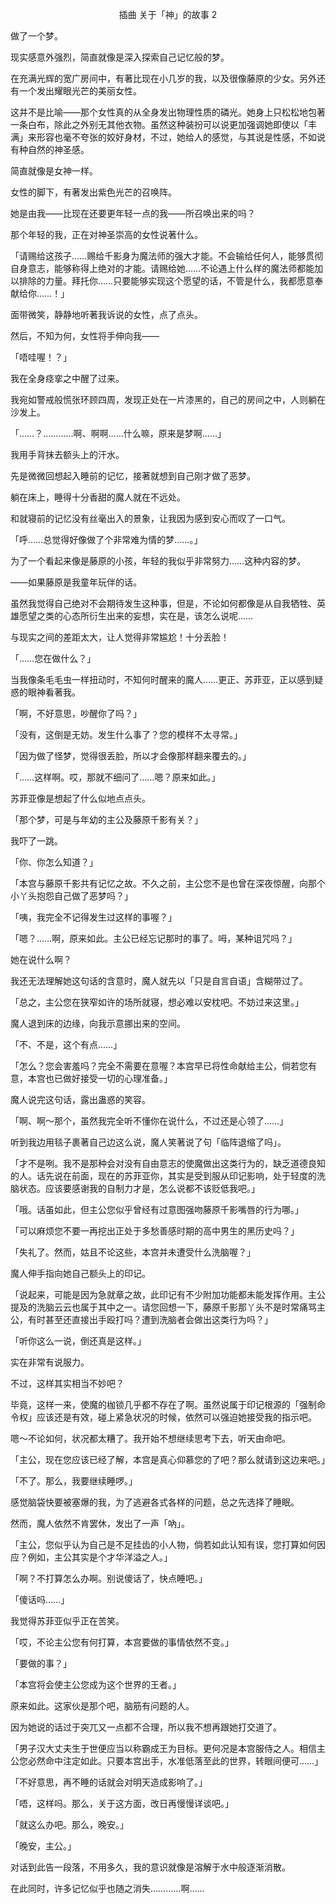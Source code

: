 <p align="center">插曲 关于「神」的故事 2</p>

做了一个梦。

现实感意外强烈，简直就像是深入探索自己记忆般的梦。

在充满光辉的宽广房间中，有著比现在小几岁的我，以及很像藤原的少女。另外还有一个发出耀眼光芒的美丽女性。

这并不是比喻——那个女性真的从全身发出物理性质的磷光。她身上只松松地包著一条白布，除此之外别无其他衣物。虽然这种装扮可以说更加强调她即使以「丰满」来形容也毫不夸张的姣好身材，不过，她给人的感觉，与其说是性感，不如说有种自然的神圣感。

简直就像是女神一样。

女性的脚下，有著发出紫色光芒的召唤阵。

她是由我——比现在还要更年轻一点的我——所召唤出来的吗？

那个年轻的我，正在对神圣崇高的女性说著什么。

「请赐给这孩子……赐给千影身为魔法师的强大才能。不会输给任何人，能够贯彻自身意志，能够称得上绝对的才能。请赐给她……不论遇上什么样的魔法师都能加以排除的力量。拜托你……只要能够实现这个愿望的话，不管是什么，我都愿意奉献给你……！」

面带微笑，静静地听著我诉说的女性，点了点头。

然后，不知为何，女性将手伸向我——

「唔哇喔！？」

我在全身痉挛之中醒了过来。

我宛如警戒般慌张环顾四周，发现正处在一片漆黑的，自己的房间之中，人则躺在沙发上。

「……？…………啊、啊啊……什么嘛，原来是梦啊……」

我用手背抹去额头上的汗水。

先是微微回想起入睡前的记忆，接著就想到自己刚才做了恶梦。

躺在床上，睡得十分香甜的魔人就在不远处。

和就寝前的记忆没有丝毫出入的景象，让我因为感到安心而叹了一口气。

「呼……总觉得好像做了个非常难为情的梦……。」

为了一个看起来像是藤原的小孩，年轻的我似乎非常努力……这种内容的梦。

——如果藤原是我童年玩伴的话。

虽然我觉得自己绝对不会期待发生这种事，但是，不论如何都像是从自我牺牲、英雄愿望之类的心态所衍生出来的妄想，实在是，该怎么说呢……

与现实之间的差距太大，让人觉得非常尴尬！十分丢脸！

「……您在做什么？」

当我像条毛毛虫一样扭动时，不知何时醒来的魔人……更正、苏菲亚，正以感到疑惑的眼神看著我。

「啊，不好意思，吵醒你了吗？」

「没有，这倒是无妨。发生什么事了？您的模样不太寻常。」

「因为做了怪梦，觉得很丢脸，所以才会像那样翻来覆去的。」

「……这样啊。哎，那就不细问了……嗯？原来如此。」

苏菲亚像是想起了什么似地点点头。

「那个梦，可是与年幼的主公及藤原千影有关？」

我吓了一跳。

「你、你怎么知道？」

「本宫与藤原千影共有记忆之故。不久之前，主公您不是也曾在深夜惊醒，向那个小丫头抱怨自己做了恶梦吗？」

「咦，我完全不记得发生过这样的事喔？」

「嗯？……啊，原来如此。主公已经忘记那时的事了。呣，某种诅咒吗？」

她在说什么啊？

我还无法理解她这句话的含意时，魔人就先以「只是自言自语」含糊带过了。

「总之，主公您在狭窄如许的场所就寝，想必难以安枕吧。不妨过来这里。」

魔人退到床的边缘，向我示意挪出来的空间。

「不、不是，这个有点……」

「怎么？您会害羞吗？完全不需要在意喔？本宫早已将性命献给主公，倘若您有意，本宫也已做好接受一切的心理准备。」

魔人说完这句话，露出蛊惑的笑容。

「啊、啊～那个，虽然我完全听不懂你在说什么，不过还是心领了……」

听到我边用毯子裹著自己边这么说，魔人笑著说了句「临阵退缩了吗」。

「才不是咧。我不是那种会对没有自由意志的使魔做出这类行为的，缺乏道德良知的人。话先说在前面，现在的苏菲亚你，其实是受到服从印记影响，处于轻度的洗脑状态。应该要感谢我的自制力才是，怎么说都不该贬低我吧。」

「哦。话虽如此，但主公您似乎曾经有过意图强吻藤原千影嘴唇的行为哪。」

「可以麻烦您不要一再挖出正处于多愁善感时期的高中男生的黑历史吗？」

「失礼了。然而，姑且不论这些，本宫并未遭受什么洗脑喔？」

魔人伸手指向她自己额头上的印记。

「说起来，可能是因为急就章之故，此印记有不少附加功能都未能发挥作用。主公提及的洗脑云云也属于其中之一。请您回想一下，藤原千影那丫头不是时常痛骂主公，有时甚至还直接出手殴打吗？遭到洗脑者会做出这类行为吗？」

「听你这么一说，倒还真是这样。」

实在非常有说服力。

不过，这样其实相当不妙吧？

毕竟，这样一来，使魔的枷锁几乎都不存在了啊。虽然说属于印记根源的「强制命令权」应该还是有效，碰上紧急状况的时候，依然可以强迫她接受我的指示吧。

嗯～不论如何，状况都太糟了。我开始不想继续思考下去，听天由命吧。

「主公，现在您应该已经了解，本宫是真心仰慕您的了吧？那么就请到这边来吧。」

「不了。那么，我要继续睡啰。」

感觉脑袋快要被塞爆的我，为了逃避各式各样的问题，总之先选择了睡眠。

然而，魔人依然不肯罢休，发出了一声「吶」。

「主公，您似乎认为自己是不足挂齿的小人物，倘若如此认知有误，您打算如何因应？例如，主公其实是个才华洋溢之人。」

「啊？不打算怎么办啊。别说傻话了，快点睡吧。」

「傻话吗……」

我觉得苏菲亚似乎正在苦笑。

「哎，不论主公您有何打算，本宫要做的事情依然不变。」

「要做的事？」

「本宫将会使主公您成为这个世界的王者。」

原来如此。这家伙是那个吧，脑筋有问题的人。

因为她说的话过于突兀又一点都不合理，所以我不想再跟她打交道了。

「男子汉大丈夫生于世便应当以称霸成王为目标。更何况是本宫服侍之人。相信主公您必然命中注定如此。只要本宫出手，水准低落至此的世界，转眼间便可……」

「不好意思，再不睡的话就会对明天造成影响了。」

「唔，这样吗。那么，关于这方面，改日再慢慢详谈吧。」

「就这么办吧。那么，晚安。」

「晚安，主公。」

对话到此告一段落，不用多久，我的意识就像是溶解于水中般逐渐消散。

在此同时，许多记忆似乎也随之消失…………啊……

